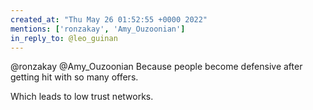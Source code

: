 ```yaml
---
created_at: "Thu May 26 01:52:55 +0000 2022"
mentions: ['ronzakay', 'Amy_Ouzoonian']
in_reply_to: @leo_guinan
---
```


@ronzakay @Amy_Ouzoonian Because people become defensive after getting hit with so many offers. 

Which leads to low trust networks.